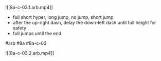 

![[8a-c-03.1.arb.mp4]]

* full short hyper, long jump, no jump, short jump
* after the up-right dash, delay the down-left dash until full height for safety
* full jumps until the end

#arb #8a #8a-c-03



![[8a-c-03.2.arb.mp4]]

